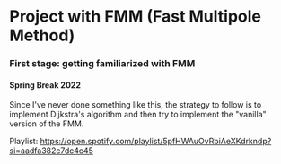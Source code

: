 # Project with FMM (Fast Multipole Method)

### First stage: getting familiarized with FMM
#### Spring Break 2022
Since I've never done something like this, the strategy to follow is to implement Dijkstra's algorithm and then try to implement the "vanilla" version of the FMM. 


Playlist: https://open.spotify.com/playlist/5pfHWAuOvRbiAeXKdrkndp?si=aadfa382c7dc4c45
